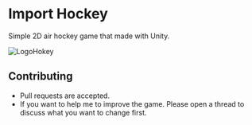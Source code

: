 # Import Hockey 
Simple 2D air hockey game that made with Unity.

![LogoHokey](https://user-images.githubusercontent.com/61064367/126160744-5a781856-bbe6-4030-9ebb-9caf410944ac.png)

## Contributing
- Pull requests are accepted. 
- If you want to help me to improve the game. Please open a thread to discuss what you want to change first.
